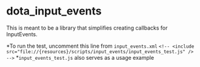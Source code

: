 # dota_input_events
This is meant to be a library that simplifies creating callbacks for InputEvents.

*To run the test, uncomment this line from `input_events.xml`
  `<!-- <include src="file://{resources}/scripts/input_events/input_events_test.js" /> -->`
*`input_events_test.js` also serves as a usage example

